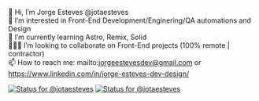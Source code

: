 👋 Hi, I’m Jorge Esteves @jotaesteves<br>👀 I’m interested in Front-End Development/Enginering/QA automations and Design<br>🌱 I’m currently learning Astro, Remix, Solid<br>👨🏻‍💻 I’m looking to collaborate on Front-End projects (100% remote | contractor)<br>📫 How to reach me: mailto:jorgeestevesdev@gmail.com or https://www.linkedin.com/in/jorge-esteves-dev-design/ <br>

[![Status for @jotaesteves](https://badge.stateful.com/jotaesteves/status.svg)](https://app.stateful.com/@jotaesteves)
[![Status for @jotaesteves](https://badge.stateful.com/jotaesteves/dnd.svg)](https://app.stateful.com/@jotaesteves)
